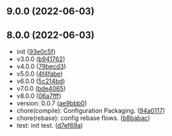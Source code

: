 ## 9.0.0 (2022-06-03)




## 8.0.0 (2022-06-03)

* init ([93e0c5f](https://github.com/wuchuhengtools/typewriter-js/commit/93e0c5f))
* v3.0.0 ([b941762](https://github.com/wuchuhengtools/typewriter-js/commit/b941762))
* v4.0.0 ([79becd3](https://github.com/wuchuhengtools/typewriter-js/commit/79becd3))
* v5.0.0 ([4f4fabe](https://github.com/wuchuhengtools/typewriter-js/commit/4f4fabe))
* v6.0.0 ([5c214bd](https://github.com/wuchuhengtools/typewriter-js/commit/5c214bd))
* v7.0.0 ([bde4065](https://github.com/wuchuhengtools/typewriter-js/commit/bde4065))
* v8.0.0 ([06a7fff](https://github.com/wuchuhengtools/typewriter-js/commit/06a7fff))
* version: 0.0.7 ([ae9bbb0](https://github.com/wuchuhengtools/typewriter-js/commit/ae9bbb0))
* chore(compile):  Configuration Packaging. ([94a0117](https://github.com/wuchuhengtools/typewriter-js/commit/94a0117))
* chore(rebase): config rebase flows. ([b8babac](https://github.com/wuchuhengtools/typewriter-js/commit/b8babac))
* test: init test. ([d7ef69a](https://github.com/wuchuhengtools/typewriter-js/commit/d7ef69a))



